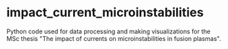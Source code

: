 # impact_current_microinstabilities
Python code used for data processing and making visualizations for the MSc thesis "The impact of currents on microinstabilities in fusion plasmas".
